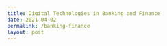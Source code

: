 ```yaml
---
title: Digital Technologies in Banking and Finance
date: 2021-04-02
permalink: /banking-finance
layout: post
---
```

